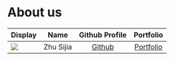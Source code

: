 # About us

Display |   Name    | Github Profile | Portfolio 
--------|:---------:|:--------------:|:---------:
![](https://via.placeholder.com/100.png?text=Photo) | Zhu Sijia | [Github](https://github.com/) | [Portfolio](docs/team/johndoe.md)

